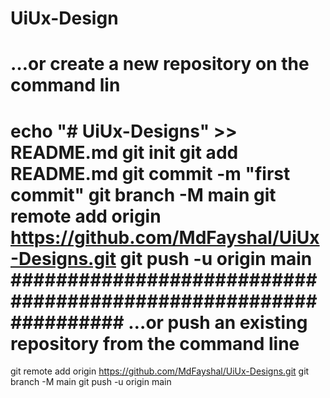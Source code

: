 # UiUx-Design

…or create a new repository on the command lin
==========================================================
echo "# UiUx-Designs" >> README.md
git init
git add README.md
git commit -m "first commit"
git branch -M main
git remote add origin https://github.com/MdFayshal/UiUx-Designs.git
git push -u origin main
################################################################
…or push an existing repository from the command line
========================================================
git remote add origin https://github.com/MdFayshal/UiUx-Designs.git
git branch -M main
git push -u origin main
